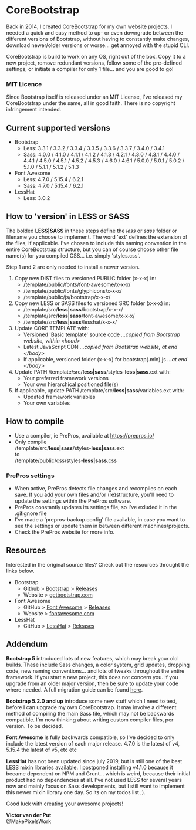 # CoreBootstrap

Back in 2014, I created CoreBootstrap for my own website projects. I needed a quick and easy method to up- or even downgrade between the different versions of Bootstrap, without having to constantly make changes, download newer/older versions or worse... get annoyed with the stupid CLI.

CoreBootstrap is build to work on any OS, right out of the box. Copy it to a new project, remove redundant versions, follow some of the pre-defined settings, or initiate a compiler for only 1 file... and you are good to go!

### MIT Licence
Since Bootstrap itself is released under an MIT License, I've released my CoreBootstrap under the same, all in good faith. There is no copyright infringement intended.

## Current supported versions

- Bootstrap
  - Less:
    3.3.1 / 3.3.2 / 3.3.4 / 3.3.5 / 3.3.6 / 3.3.7 / 3.4.0 / 3.4.1
  - Sass:
    4.0.0 / 4.1.0 / 4.1.1 / 4.1.2 / 4.1.3 / 4.2.1 / 4.3.0 / 4.3.1 / 4.4.0 / 4.4.1 / 4.5.0 / 4.5.1 / 4.5.2 / 4.5.3 / 4.6.0 / 4.6.1 / 5.0.0 / 5.0.1 / 5.0.2 / 5.1.0 / 5.1.1 / 5.1.2 / 5.1.3
- Font Awesome
  - Less: 4.7.0 / 5.15.4 / 6.2.1
  - Sass: 4.7.0 / 5.15.4 / 6.2.1
- LessHat
  - Less: 3.0.2

## How to 'version' in LESS or SASS

The bolded **LESS|SASS** in these steps define the _less_ or _sass_ folder or filename you choose to implement. The word 'ext' defines the extension of the files, if applicable. I've chosen to include this naming convention in the entire CoreBootstrap structure, but you can of course choose other file name(s) for you compiled CSS... i.e. simply 'styles.css'.

Step 1 and 2 are only needed to install a newer version.

1. Copy new DIST files to versioned PUBLIC folder (x-x-x) in:
   - /template/public/fonts/font-awesome/x-x-x/
   - /template/public/fonts/glyphicons/x-x-x/
   - /template/public/js/bootstrap/x-x-x/
2. Copy new LESS or SASS files to versioned SRC folder (x-x-x) in:
   - /template/src/**less|sass**/bootstrap/x-x-x/
   - /template/src/**less|sass**/font-awesome/x-x-x/
   - /template/src/**less|sass**/lesshat/x-x-x/
3. Update CORE TEMPLATE with:
   - Versioned 'Basic template' source code _...copied from Bootstrap website, within \<head\>_
   - Latest JavaScript CDN _...copied from Bootstrap website, at end \</body\>_
   - If applicable, versioned folder (x-x-x) for bootstrap(.min).js _...at end \</body\>_
4. Update PATH /template/src/**less|sass**/styles-**less|sass**.ext with:
   - Your preferred framework versions
   - Your own hierarchical positioned file(s)
5. If applicable, update PATH /template/src/**less|sass**/variables.ext with:
   - Updated framework variables
   - Your own variables

## How to compile

- Use a compiler, ie PrePros, available at https://prepros.io/
- Only compile<br>
/template/src/**less|sass**/styles-**less|sass**.ext<br>
to<br>
/template/public/css/styles-**less|sass**.css

### PrePros settings

- When active, PrePros detects file changes and recompiles on each save. If you add your own files and/or (re)structure, you'll need to update the settings within the PrePros software.
- PrePros constantly updates its settings file, so I've exluded it in the .gitignore file
- I've made a 'prepros-backup.config' file available, in case you want to see the settings or update them in between different machines/projects.
- Check the PrePros website for more info.

## Resources

Interested in the original source files? Check out the resources throught the links below.

- Bootstrap
  - Github > <a href="https://github.com/twbs/bootstrap">Bootstrap</a> > <a href="https://github.com/twbs/bootstrap/releases">Releases</a>
  - Website > <a href="https://getbootstrap.com/">getbootstrap.com</a>
- Font Awesome
  - GitHub > <a href="https://github.com/FortAwesome/Font-Awesome">Font Awesome</a> > <a href="https://github.com/FortAwesome/Font-Awesome/releases">Releases</a>
  - Website > <a href="https://fontawesome.com/">fontawesome.com</a>
- LessHat
  - GitHub > <a href="https://github.com/madebysource/lesshat/releases">LessHat</a> > <a href="https://github.com/madebysource/lesshat/releases">Releases</a>

## Addendum

<strong>Bootstrap 5</strong> introduced lots of new features, which may break your old builds. These include Sass changes, a color system, grid updates, dropping code, new naming conventions... and lots of tweaks throughout the entire framework. If you start a new project, this does not concern you. If you upgrade from an older major version, then be sure to update your code where needed. A full migration guide can be found <a href="https://getbootstrap.com/docs/5.0/migration/">here</a>.

<strong>Bootstrap 5.2.0 and up</strong> introduce some new stuff which I need to test, before I can upgrade my own CoreBootstrap. It may involve a different method of compiling the main Sass file, which may not be backwards compatible. I'm now thinking about writing custom compiler files, per version. To be decided.

<strong>Font Awesome</strong> is fully backwards compatible, so I've decided to only include the latest version of each major release. 4.7.0 is the latest of v4, 5.15.4 the latest of v5, etc etc

<strong>LessHat</strong> has not been updated since july 2019, but is still one of the best LESS mixin libraries available. I postponed installing v4.1.0 because it became dependent on NPM and Grunt... which is weird, because their initial product had no dependencies at all. I've not used LESS for several years now and mainly focus on Sass developments, but I still want to implement this newer mixin library one day. So its on my todos list ;).

Good luck with creating your awesome projects!

<strong>Victor van der Put</strong><br>
@MakePixelsWork

